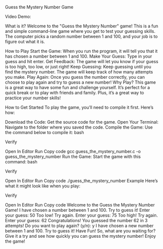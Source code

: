 Guess the Mystery Number Game

Video Demo:


What is it?
Welcome to the "Guess the Mystery Number" game! This is a fun and simple command-line game where you get to test your guessing skills. The computer picks a random number between 1 and 100, and your job is to figure out what it is.

How to Play
Start the Game: When you run the program, it will tell you that it has chosen a number between 1 and 100.
Make Your Guess: Type in your guess and hit enter.
Get Feedback: The game will let you know if your guess is too high, too low, or just right!
Keep Guessing: Keep guessing until you find the mystery number. The game will keep track of how many attempts you make.
Play Again: Once you guess the number correctly, you can choose to play again and try to guess a new number!
Why Play?
This game is a great way to have some fun and challenge yourself. It’s perfect for a quick break or to play with friends and family. Plus, it’s a great way to practice your number skills!

How to Get Started
To play the game, you’ll need to compile it first. Here’s how:

Download the Code: Get the source code for the game.
Open Your Terminal: Navigate to the folder where you saved the code.
Compile the Game: Use the command below to compile it:
bash

Verify

Open In Editor
Run
Copy code
gcc guess_the_mystery_number.c -o guess_the_mystery_number
Run the Game: Start the game with this command:
bash

Verify

Open In Editor
Run
Copy code
./guess_the_mystery_number
Example
Here’s what it might look like when you play:


Verify

Open In Editor
Run
Copy code
Welcome to the Guess the Mystery Number Game!
I have chosen a number between 1 and 100. Try to guess it!
Enter your guess: 50
Too low! Try again.
Enter your guess: 75
Too high! Try again.
Enter your guess: 62
Congratulations! You guessed the number 62 in 3 attempts!
Do you want to play again? (y/n): y
I have chosen a new number between 1 and 100. Try to guess it!
Have Fun!
So, what are you waiting for? Give it a try and see how quickly you can guess the mystery number! Enjoy the game!
